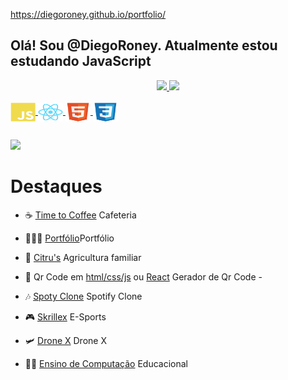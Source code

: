 https://diegoroney.github.io/portfolio/

## Olá! Sou @DiegoRoney. Atualmente estou estudando JavaScript
<div align="center">
  <a href="https://github.com/DiegoRoney">
  <img height="180em" src="https://github-readme-stats.vercel.app/api?username=DiegoRoney&show_icons=true&theme=dracula&include_all_commits=true&count_private=true"/>
  <img height="180em" src="https://github-readme-stats.vercel.app/api/top-langs/?username=DiegoRoney&layout=compact&langs_count=7&theme=dracula"/>
</div>
  
<div style="display: inline_block"><br>
  <img align="center" alt="Js" height="30" width="40" src="https://raw.githubusercontent.com/devicons/devicon/master/icons/javascript/javascript-plain.svg"> 
  <img align="center" alt="React" height="30" width="40" src="https://raw.githubusercontent.com/devicons/devicon/master/icons/react/react-original.svg">
  <img align="center" alt="HTML" height="30" width="40" src="https://raw.githubusercontent.com/devicons/devicon/master/icons/html5/html5-original.svg">
  <img align="center" alt="CSS" height="30" width="40" src="https://raw.githubusercontent.com/devicons/devicon/master/icons/css3/css3-original.svg">  
  
   
  ##
 
<div> 
 
  <a href="https://www.instagram.com/rbs_diego/" target="_blank"><img src="https://img.shields.io/badge/-Instagram-%23E4405F?style=for-the-badge&logo=instagram&logoColor=white" target="_blank"></a> 

 # Destaques
  
  - ☕ [Time to Coffee](https://diegoroney.github.io/cafeteria/ "CAFETERIA") Cafeteria 

  - 👨🏻‍💻 [Portfólio](https://diegoroney.github.io/portfolio/ "PORTFÓLIO")Portfólio 

  - 🍊 [Citru's](https://diegoroney.github.io/newcitrus/ "CITRUS") Agricultura familiar

  - 📱 Qr Code  em [html/css/js](https://diegoroney.github.io/qrcode/ "QR CODE") ou [React](https://diegoroney.github.io/qrcode-react/ "QR CODE") Gerador de Qr Code - 
  

  - 🎶 [Spoty Clone](https://diegoroney.github.io/spotify-clone/ "SPOTIFY CLONE") Spotify Clone 

  - 🎮 [Skrillex](https://diegoroney.github.io/skrillex/ "SKRILLEX") E-Sports 

  - 🛩️ [Drone X](https://diegoroney.github.io/new-dronex/ "DRONE X") Drone X

  - 👨‍🔬 [Ensino de Computação](https://diegoroney.github.io/cartilha-comput-page/ "ENSINO COMPUTAÇÃO") Educacional  

